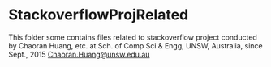 # StackoverflowProjRelated
This folder some contains files related to stackoverflow project conducted by Chaoran Huang, etc. at Sch. of Comp Sci & Engg, UNSW, Australia, since Sept., 2015
Chaoran.Huang@unsw.edu.au
